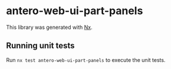 # antero-web-ui-part-panels

This library was generated with [Nx](https://nx.dev).

## Running unit tests

Run `nx test antero-web-ui-part-panels` to execute the unit tests.
